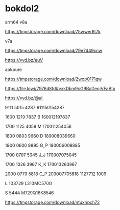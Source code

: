 # bokdol2

arm64 v8a

https://tmpstorage.com/download/75wwer8t7k

v7a

https://tmpstorage.com/download/79e7449cnw


https://vvd.bz/euV



apkpure

https://tmpstorage.com/download/2wop0171qw


https://file.kiwi/7976d8fd#vxkDbm9cG9BaDeqIVFaBtg


https://vvd.bz/@ali


9111 5015 4287
911150154287

1600 1219 7837
B
160012197837

1700 1125 4058
M
170011254058

1800 0803 9660
D
180008039660

1900 0600 9895
G_P
190006009895

1700 0707 5045
J_J
170007075045

1700 1326 3967
K_K
170013263967

2000 0770 5818
C_P
200007705818
1127712
1009

L
103729
L310MC570G

S
5444
M729Q16K8546



 https://tmpstorage.com/download/ntuxnpch72



